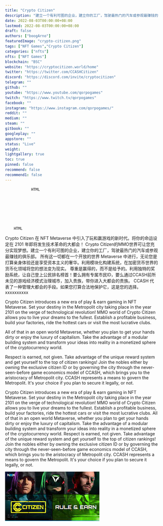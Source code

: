 ```yaml
---
title: "Crypto Citizen"
description: "建立一个有利可图的企业，建立你的工厂，驾驶最热门的汽车或参观最赚钱的俱乐部。在大都会设定你的命运！"
date: 2022-08-03T00:00:00+08:00
lastmod: 2022-08-03T00:00:00+08:00
draft: false
authors: ["boogArno"]
featuredImage: "crypto-citizen.png"
tags: ["NFT Games","Crypto Citizen"]
categories: ["nfts"]
nfts: ["NFT Games"]
blockchain: "BSC"
website: "https://cryptocitizen.world/home"
twitter: "https://twitter.com/CCASHCitizen"
discord: "https://discord.com/invite/cryptocitizen"
telegram: ""
github: ""
youtube: "https://www.youtube.com/qorpogames"
twitch: "https://www.twitch.tv/qorpogames"
facebook: ""
instagram: "https://www.instagram.com/qorpogames/"
reddit: ""
medium: ""
steam: ""
gitbook: ""
googleplay: ""
appstore: ""
status: "Live"
weight: 
lightgallery: true
toc: true
pinned: false
recommend: false
recommend1: false
---
```


			
				HTML
				
					
				
				
						
				
			
		HTML







Crypto Citizen 在 NFT Metaverse 中引入了玩和赢游戏的新时代。将你的命运设定在 2101 年即将发生技术革命的大都会！ Crypto Citizen的MMO世界可让您充分实现梦想。建立一个有利可图的企业，建立你的工厂，驾驶最热门的汽车或参观最赚钱的俱乐部。
所有这一切都在一个开放的世界 Metaverse 中进行，无论您是打算亲身体验还是享受资本主义的奢华。利用模块化构建系统，在加密货币世界的货币化领域将您的想法变为现实。
尊重是赢得的，而不是给予的。利用独特的奖励系统，让自己登上公民排名榜首！要么拥有专属市民ID，要么通过CCASH前所未见的游戏经济模式治理城市，加入贵族，带你进入大都会的贵族。 CCASH 代表了一种管理大都会的手段。如果您打算合法地保护它，这是您的选择。xxxxxxxxxx <p>Crypto Citizen introduces a new era of play &amp; earn gaming in NFT Metaverse. Set your destiny in the Metropolit city taking place in the year 2101 on the verge of technological revolution! MMO world of Crypto Citizen allows you to live your dreams to the fullest. Establish a profitable business, build your factories, ride the hottest cars or visit the most lucrative clubs.</p><p>All of that in an open world Metaverse, whether you plan to get your hands dirty or enjoy the luxury of capitalism. Take the advantage of a modular building system and transform your ideas into reality in a monetized sphere of the cryptocurrency world.</p><p>Respect is earned, not given. Take advantage of the unique reward system and get yourself to the top of citizen rankings! Join the nobles either by owning the exclusive citizen ID or by governing the city through the never-seen-before game economics model of CCASH, which brings you to the aristocracy of Metropolit city. CCASH represents a means to govern the Metropolit. It's your choice if you plan to secure it legally, or not.</p>Crypto Citizen introduces a new era of play & earn gaming in NFT Metaverse. Set your destiny in the Metropolit city taking place in the year 2101 on the verge of technological revolution! MMO world of Crypto Citizen allows you to live your dreams to the fullest. Establish a profitable business, build your factories, ride the hottest cars or visit the most lucrative clubs.
All of that in an open world Metaverse, whether you plan to get your hands dirty or enjoy the luxury of capitalism. Take the advantage of a modular building system and transform your ideas into reality in a monetized sphere of the cryptocurrency world.
Respect is earned, not given. Take advantage of the unique reward system and get yourself to the top of citizen rankings! Join the nobles either by owning the exclusive citizen ID or by governing the city through the never-seen-before game economics model of CCASH, which brings you to the aristocracy of Metropolit city. CCASH represents a means to govern the Metropolit. It's your choice if you plan to secure it legally, or not.



![下载](下载.jpg)
